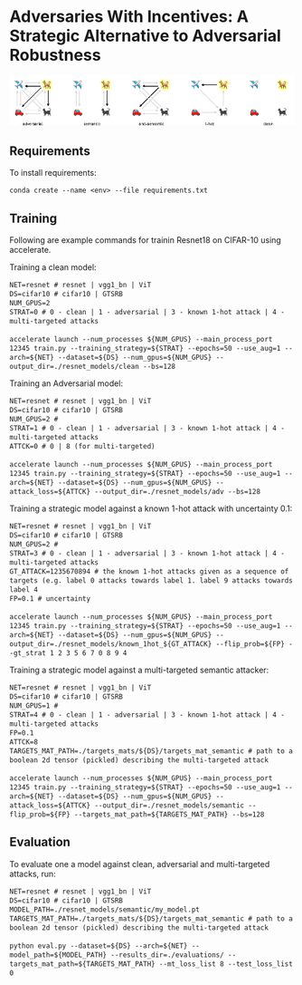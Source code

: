 
# Adversaries With Incentives: A Strategic Alternative to Adversarial Robustness
<p align="center">
  <img src='https://github.com/7yt8/AWI/blob/main/4d166eeb_1.png'>
</p>

## Requirements

To install requirements:

```setup
conda create --name <env> --file requirements.txt
```


## Training

Following are example commands for trainin Resnet18 on CIFAR-10 using accelerate.

Training a clean model:

```train clean
NET=resnet # resnet | vgg1_bn | ViT
DS=cifar10 # cifar10 | GTSRB
NUM_GPUS=2
STRAT=0 # 0 - clean | 1 - adversarial | 3 - known 1-hot attack | 4 - multi-targeted attacks

accelerate launch --num_processes ${NUM_GPUS} --main_process_port 12345 train.py --training_strategy=${STRAT} --epochs=50 --use_aug=1 --arch=${NET} --dataset=${DS} --num_gpus=${NUM_GPUS} --output_dir=./resnet_models/clean --bs=128
```

Training an Adversarial model:

```train adv
NET=resnet # resnet | vgg1_bn | ViT
DS=cifar10 # cifar10 | GTSRB
NUM_GPUS=2 #
STRAT=1 # 0 - clean | 1 - adversarial | 3 - known 1-hot attack | 4 - multi-targeted attacks
ATTCK=0 # 0 | 8 (for multi-targeted)

accelerate launch --num_processes ${NUM_GPUS} --main_process_port 12345 train.py --training_strategy=${STRAT} --epochs=50 --use_aug=1 --arch=${NET} --dataset=${DS} --num_gpus=${NUM_GPUS} --attack_loss=${ATTCK} --output_dir=./resnet_models/adv --bs=128
```

Training a strategic model against a known 1-hot attack with uncertainty 0.1:

```train adv
NET=resnet # resnet | vgg1_bn | ViT
DS=cifar10 # cifar10 | GTSRB
NUM_GPUS=2 #
STRAT=3 # 0 - clean | 1 - adversarial | 3 - known 1-hot attack | 4 - multi-targeted attacks
GT_ATTACK=1235670894 # the known 1-hot attacks given as a sequence of targets (e.g. label 0 attacks towards label 1. label 9 attacks towards label 4
FP=0.1 # uncertainty

accelerate launch --num_processes ${NUM_GPUS} --main_process_port 12345 train.py --training_strategy=${STRAT} --epochs=50 --use_aug=1 --arch=${NET} --dataset=${DS} --num_gpus=${NUM_GPUS} --output_dir=./resnet_models/known_1hot_${GT_ATTACK} --flip_prob=${FP} --gt_strat 1 2 3 5 6 7 0 8 9 4
```

Training a strategic model against a multi-targeted semantic attacker:

```train multi-targeted
NET=resnet # resnet | vgg1_bn | ViT
DS=cifar10 # cifar10 | GTSRB
NUM_GPUS=1 #
STRAT=4 # 0 - clean | 1 - adversarial | 3 - known 1-hot attack | 4 - multi-targeted attacks
FP=0.1
ATTCK=8
TARGETS_MAT_PATH=./targets_mats/${DS}/targets_mat_semantic # path to a boolean 2d tensor (pickled) describing the multi-targeted attack

accelerate launch --num_processes ${NUM_GPUS} --main_process_port 12345 train.py --training_strategy=${STRAT} --epochs=50 --use_aug=1 --arch=${NET} --dataset=${DS} --num_gpus=${NUM_GPUS} --attack_loss=${ATTCK} --output_dir=./resnet_models/semantic --flip_prob=${FP} --targets_mat_path=${TARGETS_MAT_PATH} --bs=128
```


## Evaluation

To evaluate one a model against clean, adversarial and multi-targeted attacks, run:

```eval
NET=resnet # resnet | vgg1_bn | ViT
DS=cifar10 # cifar10 | GTSRB
MODEL_PATH=./resnet_models/semantic/my_model.pt
TARGETS_MAT_PATH=./targets_mats/${DS}/targets_mat_semantic # path to a boolean 2d tensor (pickled) describing the multi-targeted attack

python eval.py --dataset=${DS} --arch=${NET} --model_path=${MODEL_PATH} --results_dir=./evaluations/ --targets_mat_path=${TARGETS_MAT_PATH} --mt_loss_list 8 --test_loss_list 0
```

